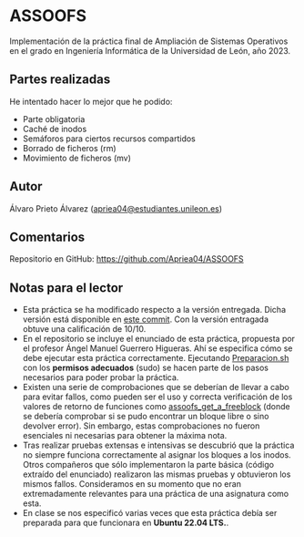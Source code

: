 # ASSOOFS
Implementación de la práctica final de Ampliación de Sistemas Operativos en el grado en Ingeniería Informática de la Universidad de León, año 2023.
## Partes realizadas
He intentado hacer lo mejor que he podido:
- Parte obligatoria
- Caché de inodos
- Semáforos para ciertos recursos compartidos
- Borrado de ficheros (rm)
- Movimiento de ficheros (mv)
## Autor
Álvaro Prieto Álvarez (apriea04@estudiantes.unileon.es)
## Comentarios
Repositorio en GitHub: https://github.com/Apriea04/ASSOOFS
## Notas para el lector
- Esta práctica se ha modificado respecto a la versión entregada. Dicha versión está disponible en [este commit](https://github.com/Apriea04/ASSOOFS/tree/12a5e9b467c5cce836098ec84347ab9af24f24f4). Con la versión entragada obtuve una calificación de 10/10.
- En el repositorio se incluye el enunciado de esta práctica, propuesta por el profesor Ángel Manuel Guerrero Higueras. Ahí se especifica cómo se debe ejecutar esta práctica correctamente. Ejecutando [Preparacion.sh](https://github.com/Apriea04/ASSOOFS/blob/main/Preparacion.sh) con los **permisos adecuados** (sudo) se hacen parte de los pasos necesarios para poder probar la práctica.
- Existen una serie de comprobaciones que se deberían de llevar a cabo para evitar fallos, como pueden ser el uso y correcta verificación de los valores de retorno de funciones como [assoofs_get_a_freeblock](https://github.com/Apriea04/ASSOOFS/blob/main/assoofs.c#L60-L103) (donde se debería comprobar si se pudo encontrar un bloque libre o sino devolver error). Sin embargo, estas comprobaciones no fueron esenciales ni necesarias para obtener la máxima nota.
- Tras realizar pruebas extensas e intensivas se descubrió que la práctica no siempre funciona correctamente al asignar los bloques a los inodos. Otros compañeros que sólo implementaron la parte básica (código extraído del enunciado) realizaron las mismas pruebas y obtuvieron los mismos fallos. Consideramos en su momento que no eran extremadamente relevantes para una práctica de una asignatura como esta.
- En clase se nos especificó varias veces que esta práctica debía ser preparada para que funcionara en **Ubuntu 22.04 LTS.**.